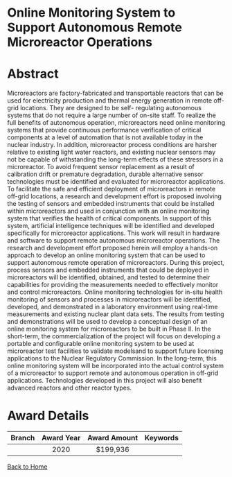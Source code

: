 
Online Monitoring System to Support Autonomous Remote Microreactor Operations
=============================================================================

# Abstract


Microreactors are factory-fabricated and transportable reactors that can be used for electricity production and thermal energy generation in remote off-grid locations. They are designed to be self- regulating autonomous systems that do not require a large number of on-site staff. To realize the full benefits of autonomous operation, microreactors need online monitoring systems that provide continuous performance verification of critical components at a level of automation that is not available today in the nuclear industry. In addition, microreactor process conditions are harsher relative to existing light water reactors, and existing nuclear sensors may not be capable of withstanding the long-term effects of these stressors in a microreactor. To avoid frequent sensor replacement as a result of calibration drift or premature degradation, durable alternative sensor technologies must be identified and evaluated for microreactor applications. To facilitate the safe and efficient deployment of microreactors in remote off-grid locations, a research and development effort is proposed involving the testing of sensors and embedded instruments that could be installed within microreactors and used in conjunction with an online monitoring system that verifies the health of critical components. In support of this system, artificial intelligence techniques will be identified and developed specifically for microreactor applications. This work will result in hardware and software to support remote autonomous microreactor operations. The research and development effort proposed herein will employ a hands-on approach to develop an online monitoring system that can be used to support autonomous remote operation of microreactors. During this project, process sensors and embedded instruments that could be deployed in microreactors will be identified, obtained, and tested to determine their capabilities for providing the measurements needed to effectively monitor and control microreactors. Online monitoring technologies for in-situ health monitoring of sensors and processes in microreactors will be identified, developed, and demonstrated in a laboratory environment using real-time measurements and existing nuclear plant data sets. The results from testing and demonstrations will be used to develop a conceptual design of an online monitoring system for microreactors to be built in Phase II. In the short-term, the commercialization of the project will focus on developing a portable and configurable online monitoring system to be used at microreactor test facilities to validate modelsand to support future licensing applications to the Nuclear Regulatory Commission. In the long-term, this online monitoring system will be incorporated into the actual control system of a microreactor to support remote and autonomous operation in off-grid applications. Technologies developed in this project will also benefit advanced reactors and other reactor types.  

# Award Details

|Branch|Award Year|Award Amount|Keywords|
| :---: | :---: | :---: | :---: |
||2020|$199,936||
  
  


[Back to Home](https://github.com/chrischow/dod_sbir_awards/Reports/JT/#29)